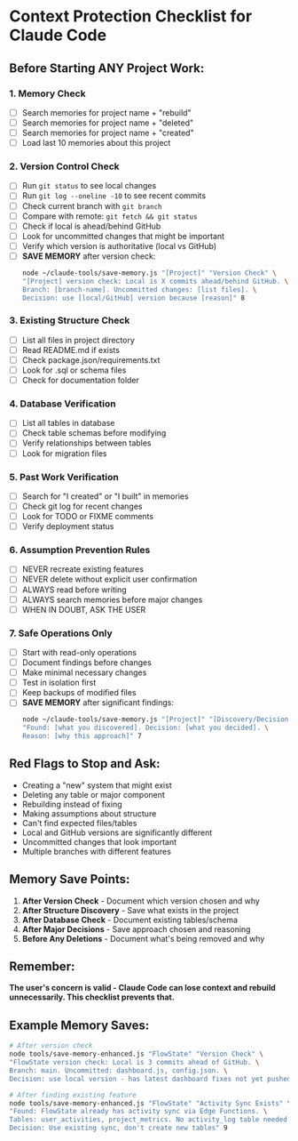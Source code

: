# Context Protection Checklist for Claude Code

## Before Starting ANY Project Work:

### 1. Memory Check
- [ ] Search memories for project name + "rebuild"
- [ ] Search memories for project name + "deleted"
- [ ] Search memories for project name + "created"
- [ ] Load last 10 memories about this project

### 2. Version Control Check
- [ ] Run `git status` to see local changes
- [ ] Run `git log --oneline -10` to see recent commits
- [ ] Check current branch with `git branch`
- [ ] Compare with remote: `git fetch && git status`
- [ ] Check if local is ahead/behind GitHub
- [ ] Look for uncommitted changes that might be important
- [ ] Verify which version is authoritative (local vs GitHub)
- [ ] **SAVE MEMORY** after version check:
  ```bash
  node ~/claude-tools/save-memory.js "[Project]" "Version Check" \
  "[Project] version check: Local is X commits ahead/behind GitHub. \
  Branch: [branch-name]. Uncommitted changes: [list files]. \
  Decision: use [local/GitHub] version because [reason]" 8
  ```

### 3. Existing Structure Check
- [ ] List all files in project directory
- [ ] Read README.md if exists
- [ ] Check package.json/requirements.txt
- [ ] Look for .sql or schema files
- [ ] Check for documentation folder

### 4. Database Verification
- [ ] List all tables in database
- [ ] Check table schemas before modifying
- [ ] Verify relationships between tables
- [ ] Look for migration files

### 5. Past Work Verification
- [ ] Search for "I created" or "I built" in memories
- [ ] Check git log for recent changes
- [ ] Look for TODO or FIXME comments
- [ ] Verify deployment status

### 6. Assumption Prevention Rules
- [ ] NEVER recreate existing features
- [ ] NEVER delete without explicit user confirmation
- [ ] ALWAYS read before writing
- [ ] ALWAYS search memories before major changes
- [ ] WHEN IN DOUBT, ASK THE USER

### 7. Safe Operations Only
- [ ] Start with read-only operations
- [ ] Document findings before changes
- [ ] Make minimal necessary changes
- [ ] Test in isolation first
- [ ] Keep backups of modified files
- [ ] **SAVE MEMORY** after significant findings:
  ```bash
  node ~/claude-tools/save-memory.js "[Project]" "[Discovery/Decision]" \
  "Found: [what you discovered]. Decision: [what you decided]. \
  Reason: [why this approach]" 7
  ```

## Red Flags to Stop and Ask:
- Creating a "new" system that might exist
- Deleting any table or major component
- Rebuilding instead of fixing
- Making assumptions about structure
- Can't find expected files/tables
- Local and GitHub versions are significantly different
- Uncommitted changes that look important
- Multiple branches with different features

## Memory Save Points:
1. **After Version Check** - Document which version chosen and why
2. **After Structure Discovery** - Save what exists in the project
3. **After Database Check** - Document existing tables/schema
4. **After Major Decisions** - Save approach chosen and reasoning
5. **Before Any Deletions** - Document what's being removed and why

## Remember:
**The user's concern is valid - Claude Code can lose context and rebuild unnecessarily. This checklist prevents that.**

## Example Memory Saves:
```bash
# After version check
node tools/save-memory-enhanced.js "FlowState" "Version Check" \
"FlowState version check: Local is 3 commits ahead of GitHub. \
Branch: main. Uncommitted: dashboard.js, config.json. \
Decision: use local version - has latest dashboard fixes not yet pushed" 8

# After finding existing feature
node tools/save-memory-enhanced.js "FlowState" "Activity Sync Exists" \
"Found: FlowState already has activity sync via Edge Functions. \
Tables: user_activities, project_metrics. No activity_log table needed. \
Decision: Use existing sync, don't create new tables" 9
```